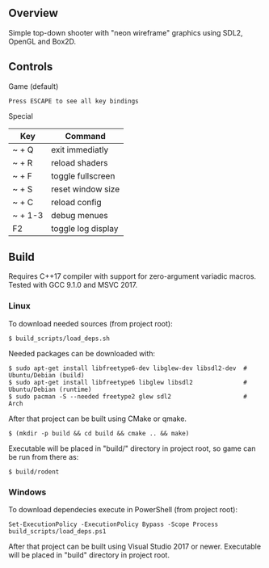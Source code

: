 ## Overview

Simple top-down shooter with "neon wireframe" graphics using SDL2, OpenGL and Box2D.

## Controls

Game (default)

	Press ESCAPE to see all key bindings

Special

| Key | Command |
| --- | --- |
| ~ + Q   | exit immediatly
| ~ + R   | reload shaders
| ~ + F   | toggle fullscreen
| ~ + S   | reset window size
| ~ + C   | reload config
| ~ + 1-3 | debug menues
| F2      | toggle log display

## Build

Requires C++17 compiler with support for zero-argument variadic macros. Tested with GCC 9.1.0 and MSVC 2017.

### Linux

To download needed sources (from project root):

	$ build_scripts/load_deps.sh

Needed packages can be downloaded with:

	$ sudo apt-get install libfreetype6-dev libglew-dev libsdl2-dev  # Ubuntu/Debian (build)
	$ sudo apt-get install libfreetype6 libglew libsdl2              # Ubuntu/Debian (runtime)
	$ sudo pacman -S --needed freetype2 glew sdl2                    # Arch

After that project can be built using CMake or qmake.

	$ (mkdir -p build && cd build && cmake .. && make)

Executable will be placed in "build/" directory in project root, so game can be run from there as:

	$ build/rodent

### Windows

To download dependecies execute in PowerShell (from project root):

	Set-ExecutionPolicy -ExecutionPolicy Bypass -Scope Process
	build_scripts/load_deps.ps1

After that project can be built using Visual Studio 2017 or newer.
Executable will be placed in "build\" directory in project root.
